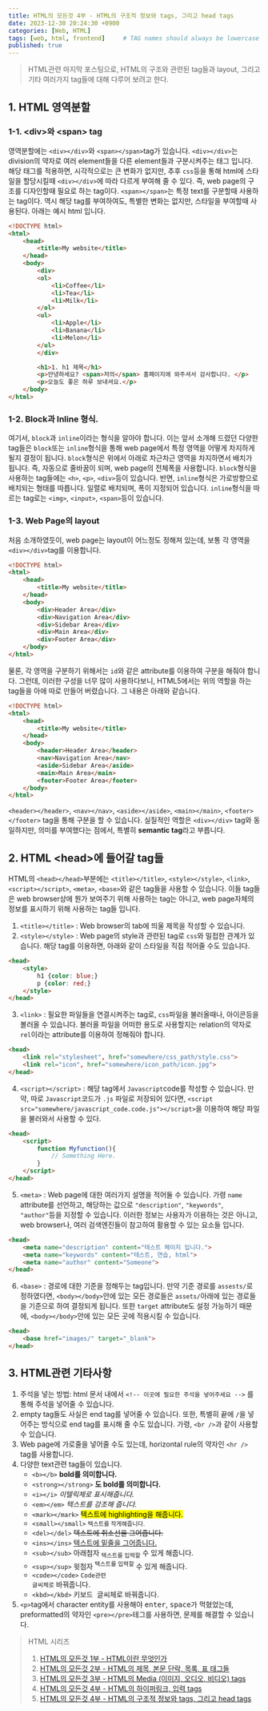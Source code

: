 ```yaml
---
title: HTML의 모든것 4부 - HTML의 구조적 정보와 tags, 그리고 head tags
date: 2023-12-30 20:24:30 +0900
categories: [Web, HTML]
tags: [web, html, frontend]     # TAG names should always be lowercase
published: true
---
```


> HTML관련 마지막 포스팅으로, HTML의 구조와 관련된 tag들과 layout, 그리고 기타 여러가지 tag들에 대해 다루어 보려고 한다. 


## 1. HTML 영역분할
### 1-1. \<div\>와 \<span\> tag
영역분할에는 ```<div></div>```와 ```<span></span>```tag가 있습니다. 
```<div></div>```는 division의 약자로 여러 element들을 다른 element들과 구분시켜주는 태그 입니다. 
해당 태그를 적용하면, 시각적으로는 큰 변화가 없지만, 추후 ```css```등을 통해 html에 스타일을 할당시킬때 ```<div></div>```에 따라 다르게 부여해 줄 수 있다. 
즉, web page의 구조를 디자인할때 필요로 하는 tag이다. 
```<span></span>```는 특정 text를 구분할때 사용하는 tag이다. 
역시 해당 tag를 부여하여도, 특별한 변화는 없지만, 스타일을 부여할때 사용된다. 
아래는 예시 html 입니다. 

```html
<!DOCTYPE html>
<html>
    <head>
        <title>My website</title>
    </head>
    <body>
        <div>
        <ol>
            <li>Coffee</li>
            <li>Tea</li>
            <li>Milk</li>
        </ol>
        <ul>
            <li>Apple</li>
            <li>Banana</li>
            <li>Melon</li>
        </ul>
        </div>

        <h1>1. h1 제목</h1>
        <p>안녕하세요? <span>저의</span> 홈페이지에 와주셔서 감사합니다. </p>
        <p>오늘도 좋은 하루 보내셔요.</p>
    </body>
</html>
```

### 1-2. Block과 Inline 형식.
여기서, ```block```과 ```inline```이라는 형식을 알아야 합니다. 
이는 앞서 소개해 드렸던 다양한 tag들은 ```block```또는 ```inline```형식을 통해 web page에서 특정 영역을 어떻게 차지하게 될지 결정이 됩니다. 
```block```형식은 위에서 아래로 차근차근 영역을 차지하면서 배치가 됩니다. 즉, 자동으로 줄바꿈이 되며, web page의 전체폭을 사용합니다. 
```block```형식을 사용하는 tag들에는 ```<h>```, ```<p>```, ```<div>```등이 있습니다. 
반면, ```inline```형식은 가로방향으로 배치되는 형태를 따릅니다. 일렬로 배치되며, 폭이 지정되어 있습니다. 
```inline```형식을 따르는 tag로는 ```<img>```, ```<input>```, ```<span>```등이 있습니다. 

### 1-3. Web Page의 layout
처음 소개하였듯이, web page는 layout이 어느정도 정해져 있는데, 보통 각 영역을 ```<div></div>```tag를 이용합니다. 

```html
<!DOCTYPE html>
<html>
    <head>
        <title>My website</title>
    </head>
    <body>
        <div>Header Area</div>
        <div>Navigation Area</div>
        <div>Sidebar Area</div>
        <div>Main Area</div>
        <div>Footer Area</div>
    </body>
</html>
```

물론, 각 영역을 구분하기 위해서는 ```id```와 같은 attribute를 이용하여 구분을 해줘야 합니다. 
그런데, 이러한 구성을 너무 많이 사용하다보니, HTML5에서는 위의 역할을 하는 tag들을 아애 따로 만들어 버렸습니다. 
그 내용은 아래와 같습니다. 

```html
<!DOCTYPE html>
<html>
    <head>
        <title>My website</title>
    </head>
    <body>
        <header>Header Area</header>
        <nav>Navigation Area</nav>
        <aside>Sidebar Area</aside>
        <main>Main Area</main>
        <footer>Footer Area</footer>
    </body>
</html>
```

```<header></header>```, ```<nav></nav>```, ```<aside></aside>```, ```<main></main>```, ```<footer></footer>``` tag을 통해 구분을 할 수 있습니다. 
실질적인 역할은 ```<div></div>``` tag와 동일하지만, 의미를 부여했다는 점에서, 특별히 **semantic tag**라고 부릅니다. 



## 2. HTML \<head>에 들어갈 tag들

HTML의 ```<head></head>```부분에는 ```<title></title>```, ```<style></style>```, ```<link>```, ```<script></script>```, ```<meta>```, ```<base>```와 같은 tag들을 사용할 수 있습니다. 
이들 tag들은 web browser상에 뭔가 보여주기 위해 사용하는 tag는 아니고, web page자체의 정보를 표시하기 위해 사용하는 tag들 입니다. 


1. ```<title></title>``` : Web browser의 tab에 띄울 제목을 작성할 수 있습니다. 
2. ```<style></style>``` : Web page의 style과 관련된 tag로 ```css```와 밀접한 관계가 있습니다. 해당 tag를 이용하면, 아래와 같이 스타일을 직접 적어줄 수도 있습니다. 
```html
<head>
    <style>
        h1 {color: blue;}
        p {color: red;}
    </style>
</head>
```

3. ```<link>``` : 필요한 파일들을 연결시켜주는 tag로, ```css```파일을 불러올때나, 아이콘등을 볼러올 수 있습니다. 불러올 파일을 어떠한 용도로 사용할지는 relation의 약자로 ```rel```이라는 attribute를 이용하여 정해줘야 합니다. 
```html
<head>
    <link rel="stylesheet", href="somewhere/css_path/style.css">
    <link rel="icon", href="somewhere/icon_path/icon.jpg">
</head>
```

4. ```<script></script>``` : 해당 tag에서 ```Javascript```code를 작성할 수 있습니다. 만약, 따로 ```Javascript```코드가 ```.js``` 파일로 저장되어 있다면, ```<script src="somewhere/javascript_code.code.js"></script>```을 이용하여 해당 파일을 불러와서 사용할 수 있다. 
```html
<head>
    <script>
        function Myfunction(){
            // Something Here.
        }
    </script>
</head>
```

5. ```<meta>``` : Web page에 대한 여러가지 설명을 적어둘 수 있습니다. 가령 ```name``` attribute를 선언하고, 해당하는 값으로 ```"description"```, ```"keywords"```, ```"author"```등을 지정할 수 있습니다. 이러한 정보는 사용자가 이용하는 것은 아니고, web browser나, 여러 검색엔진들이 참고하여 활용할 수 있는 요소들 입니다. 
```html
<head>
    <meta name="description" content="테스트 페이지 입니다.">
    <meta name="keywords" content="테스트, 연습, html">
    <meta name="author" content="Someone">
</head>
```

6. ```<base>``` : 경로에 대한 기준을 정해두는 tag입니다. 만약 기준 경로를 ```assests/```로 정하였다면, ```<body></body>```안에 있는 모든 경로들은 ```assets/```아래에 있는 경로들을 기준으로 하여 결정되게 됩니다. 또한 ```target``` attribute도 설정 가능하기 때문에, ```<body></body>```안에 있는 모든 곳에 적용시킬 수 있습니다. 
```html
<head>
    <base href="images/" target="_blank">
</head>
```

## 3. HTML관련 기타사항

1. 주석을 넣는 방법: html 문서 내에서 ```<!-- 이곳에 필요한 주석을 넣어주세요 -->``` 를 통해 주석을 넣어줄 수 있습니다. 
2. empty tag들도 사실은 end tag를 넣어줄 수 있습니다. 또한, 특별히 끝에 ```/```을 넣어주는 방식으로 end tag를 표시해 줄 수도 있습니다. 가령, ```<br />```과 같이 사용할 수 있습니다. 
3. Web page에 가로줄을 넣어줄 수도 있는데, horizontal rule의 약자인 ```<hr />``` tag를 사용합니다. 
4. 다양한 text관련 tag들이 있습니다. 
    - ```<b></b>``` <b>bold를 의미합니다.</b>
    - ```<strong></strong>``` <strong>도 bold를 의미합니다. </strong>
    - ```<i></i>``` <i>이텔릭체로 표시해줍니다. </i>
    - ```<em></em>``` <em>텍스트를 강조해 줍니다.</em>
    - ```<mark></mark>``` <mark>텍스트에 highlighting을 해줍니다. </mark>
    - ```<small></small>``` <small>텍스트를 작게해줍니다. </small>
    - ```<del></del>``` <del>텍스트에 취소선을 그어줍니다. </del>
    - ```<ins></ins>``` <ins>텍스트에 밑줄을 그어줍니다. </ins>
    - ```<sub></sub>``` 아래첨자 <sub>텍스트를 입력할</sub> 수 있게 해줍니다. 
    - ```<sup></sup>``` 윗첨자 <sup>텍스트를 입력할</sup> 수 있게 해줍니다. 
    - ```<code></code>``` <code>Code관련 글씨체로</code> 바꿔줍니다. 
    - ```<kbd></kbd>``` <kbd>키보드 글씨체로</kbd> 바꿔줍니다. 
5. ```<p>```tag에서 character entity를 사용해야 <kbd>enter</kbd>, <kbd>space</kbd>가 먹혔었는데, preformatted의 약자인 ```<pre></pre>```테그를 사용하면, 문제를 해결할 수 있습니다. 



> HTML 시리즈
> 1. [HTML의 모든것 1부 - HTML이란 무엇인가]()
> 1. [HTML의 모든것 2부 - HTML의 제목, 본문 단락, 목록, 표 태그들]()
> 2. [HTML의 모든것 3부 - HTML의 Media (이미지, 오디오, 비디오) tags]()
> 3. [HTML의 모든것 4부 - HTML의 하이퍼링크, 입력 tags]()
> 4. [HTML의 모든것 4부 - HTML의 구조적 정보와 tags, 그리고 head tags]()